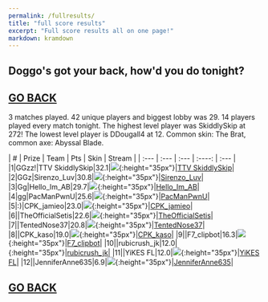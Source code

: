 ```yaml
---
permalink: /fullresults/
title: "full score results"
excerpt: "Full score results all on one page!"
markdown: kramdown
---
```

<meta http-equiv="refresh" content="30">

## Doggo's got your back, how'd you do tonight?
## [GO BACK](https://www.kaso.gg)

3 matches played. 42 unique players and biggest lobby was 29. 14 players played every match tonight. The highest level player was SkiddlySkip at 272! The lowest level player is DDougall4 at 12. Common skin: The Brat, common axe: Abyssal Blade.

| # | Prize | Team | Pts | Skin | Stream |
| :--- | :--- | :--- | :----: | :--- |
|1|GGzz!|TTV SkiddlySkip|32.1|![](https://media.fortniteapi.io/images/a0cf0eb956aa5483a9ae4394d1157ff3/transparent.png){:height="35px"}|[TTV SkiddlySkip](https://www.twitchtv.cpk_kaso)|
|2|GGz|Sirenzo_Luv|30.8|![](https://media.fortniteapi.io/images/a9aef5458ece26f3e5ff0f1ebee276e9/transparent.png){:height="35px"}|[Sirenzo_Luv](https://www.twitchtv.cpk_kaso)|
|3|Gg|Hello_Im_AB|29.7|![](https://media.fortniteapi.io/images/bb74dc772b36b4ae98273a334775b6f5/transparent.png){:height="35px"}|[Hello_Im_AB](https://www.twitchtv.cpk_kaso)|
|4|gg|PacManPwnU|25.6|![](https://media.fortniteapi.io/images/6ee43a20a84f5fffebfe008e176575a1/transparent.png){:height="35px"}|[PacManPwnU](https://www.twitchtv.cpk_kaso)|
|5|:)|CPK_jamieo|23.0|![](https://media.fortniteapi.io/images/413713e-126d9c6-95f47d8-54b647d/transparent.png){:height="35px"}|[CPK_jamieo](https://www.twitchtv.cpk_kaso)|
|6||TheOfficialSetis|22.6|![](https://media.fortniteapi.io/images/c765c24d97490acabfe948bbac2318bf/transparent.png){:height="35px"}|[TheOfficialSetis](https://www.twitchtv.cpk_kaso)|
|7||TentedNose37|20.8|![](https://media.fortniteapi.io/images/c56528f2fecd2ae1594af7a637e6e43c/transparent.png){:height="35px"}|[TentedNose37](https://www.twitchtv.cpk_kaso)|
|8||CPK_kaso|19.0|![](https://media.fortniteapi.io/images/f320a80614e848de2b2f97edb63786dd/transparent.png){:height="35px"}|[CPK_kaso](https://www.twitchtv.cpk_kaso)|
|9||F7_clipbot|16.3|![](https://media.fortniteapi.io/images/5d6b82ff761b71350a84f2ed1fe9275f/transparent.png){:height="35px"}|[F7_clipbot](https://www.twitchtv.cpk_kaso)|
|10||rubicrush_jk|12.0|![](){:height="35px"}|[rubicrush_jk](https://www.twitchtv.cpk_kaso)|
|11||YiKES FL|12.0|![](https://media.fortniteapi.io/images/8a7d59675dd875bb4c618395bdebd7e1/transparent.png){:height="35px"}|[YiKES FL](https://www.twitchtv.cpk_kaso)|
|12||JenniferAnne635|6.9|![](https://media.fortniteapi.io/images/c0b107b18754af4906abf2ca3a3c6661/transparent.png){:height="35px"}|[JenniferAnne635](https://www.twitchtv.cpk_kaso)|

## [GO BACK](https://www.kaso.gg)
